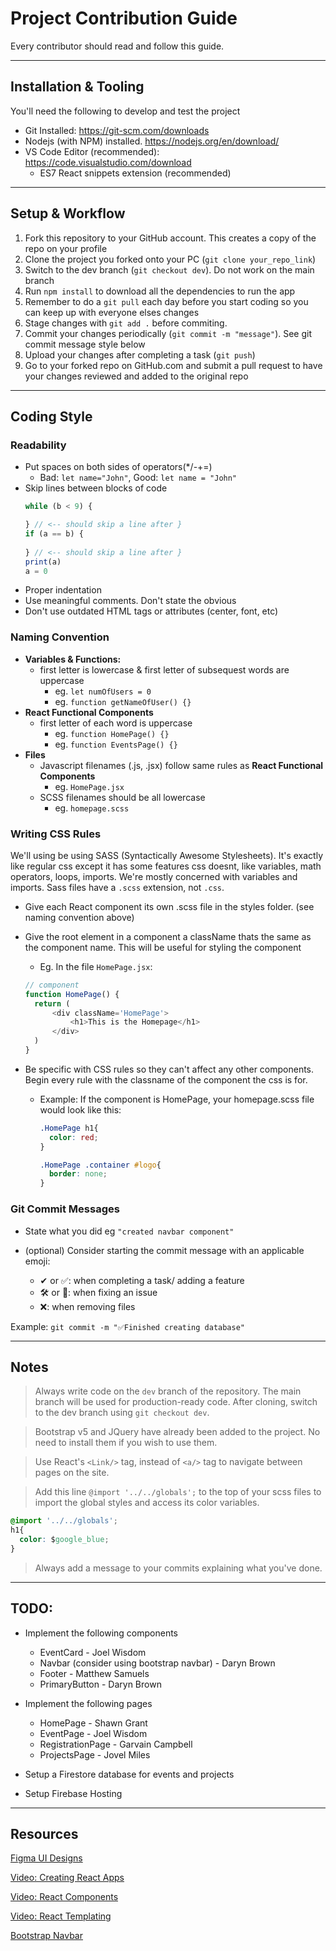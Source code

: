 # Project Contribution Guide

Every contributor should read and follow this guide.

---

## Installation & Tooling
You'll need the following to develop and test the project
- Git Installed: https://git-scm.com/downloads
- Nodejs (with NPM) installed. https://nodejs.org/en/download/
- VS Code Editor (recommended): https://code.visualstudio.com/download
  - ES7 React snippets extension (recommended)

---

## Setup & Workflow
1. Fork this repository to your GitHub account. This creates a copy of the repo on your profile
2. Clone the project you forked onto your PC (`git clone your_repo_link`)
3. Switch to the dev branch (`git checkout dev`). Do not work on the main branch
4. Run `npm install` to download all the dependencies to run the app
4. Remember to do a `git pull` each day before you start coding so you can keep up with everyone elses changes
5. Stage changes with `git add .` before commiting. 
6. Commit your changes periodically (`git commit -m "message"`). See git commit message style below
7. Upload your changes after completing a task (`git push`)
8. Go to your forked repo on GitHub.com and submit a pull request to have your changes reviewed and added to the original repo


---
## Coding Style

### Readability
- Put spaces on both sides of operators(*/-+=)
  - Bad: `let name="John"`, Good: `let name = "John"`
- Skip lines between blocks of code
  ``` js
  while (b < 9) {

  } // <-- should skip a line after }
  if (a == b) {
    
  } // <-- should skip a line after }
  print(a)
  a = 0
  ```
- Proper indentation
- Use meaningful comments. Don't state the obvious
- Don't use outdated HTML tags or attributes (center, font, etc)

### Naming Convention
- **Variables & Functions:** 
  - first letter is lowercase & first letter of subsequest words are uppercase
    - eg. `let numOfUsers = 0`
    - eg. `function getNameOfUser() {}`
- **React Functional Components**
  - first letter of each word is uppercase
    - eg. `function HomePage() {}`
    - eg. `function EventsPage() {}`
- **Files**
  - Javascript filenames (.js, .jsx) follow same rules as **React Functional Components**
    - eg. `HomePage.jsx`
  - SCSS filenames should be all lowercase
    - eg. `homepage.scss`

### Writing CSS Rules
We'll using be using SASS (Syntactically Awesome Stylesheets). It's exactly like regular css except it has some features css doesnt, like variables, math operators, loops, imports. We're mostly concerned with variables and imports. Sass files have a `.scss` extension, not `.css`.

- Give each React component its own .scss file in the styles folder. (see naming convention above)

- Give the root element in a component a className thats the same as the component name. This will be useful for styling the component
  - Eg. In the file `HomePage.jsx`:
  ``` js
  // component
  function HomePage() {
    return (
        <div className='HomePage'>
            <h1>This is the Homepage</h1>
        </div>
    )
  }
  ```

- Be specific with CSS rules so they can't affect any other components. Begin every rule with the classname of the component the css is for.

  - Example: If the component is HomePage, your homepage.scss file would look like this:
    ```css
    .HomePage h1{
      color: red;
    }

    .HomePage .container #logo{
      border: none;
    }
    ```

### Git Commit Messages
* State what you did eg `"created navbar component"`
* (optional) Consider starting the commit message with an applicable emoji:
    
    * ✔ or ✅: when completing a task/ adding a feature
    * 🛠 or 🔧: when fixing an issue
    * ❌: when removing files

Example: `git commit -m "✅Finished creating database"`

---
## Notes
> Always write code on the `dev` branch of the repository. The main branch will be used for production-ready code. After cloning, switch to the dev branch using `git checkout dev`.

> Bootstrap v5 and JQuery have already been added to the project. No need to install them if you wish to use them.

> Use React's `<Link/>` tag, instead of `<a/>` tag to navigate between pages on the site.

> Add this line `@import '../../globals';` to the top of your scss files to import the global styles and access its color variables.
```css
@import '../../globals';
h1{
  color: $google_blue;
}
```

> Always add a message to your commits explaining what you've done.

---
## TODO:
- Implement the following components
  - EventCard  - Joel Wisdom
  - Navbar (consider using bootstrap navbar) - Daryn Brown
  - Footer - Matthew Samuels
  - PrimaryButton - Daryn Brown

- Implement the following pages
  - HomePage - Shawn Grant
  - EventPage - Joel Wisdom
  - RegistrationPage - Garvain Campbell
  - ProjectsPage - Jovel Miles

- Setup a Firestore database for events and projects
- Setup Firebase Hosting


---
## Resources

[Figma UI Designs](https://www.figma.com/file/bgSgS82rovj7jtqSqYJ6b7/GDSC_Website_Design?node-id=1%3A2)

[Video: Creating React Apps](https://www.youtube.com/watch?v=kVeOpcw4GWY&ab_channel=TheNetNinja)

[Video: React Components](https://www.youtube.com/watch?v=9D1x7-2FmTA&ab_channel=TheNetNinja)

[Video: React Templating](https://www.youtube.com/watch?v=pnhO8UaCgxg&ab_channel=TheNetNinja)

[Bootstrap Navbar](https://getbootstrap.com/docs/5.0/components/navbar/)
